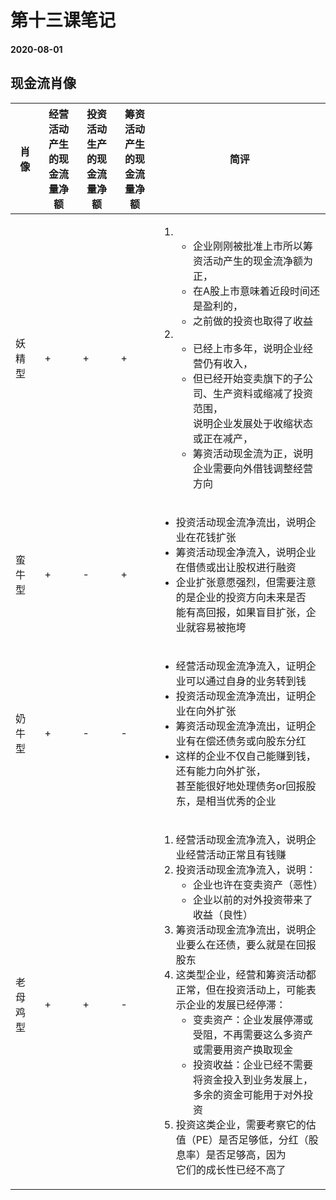 # 第十三课笔记

#### 2020-08-01

## 现金流肖像

|肖像|经营活动产生<br/>的现金流量净额|投资活动生产<br/>的现金流量净额|筹资活动产生<br/>的现金流量净额|简评|
|----|----|----|----|----|
|妖精型|+|+|+|<ol><li><ul><li>企业刚刚被批准上市所以筹资活动产生的现金流净额为正，</li><li>在A股上市意味着近段时间还是盈利的，</li><li>之前做的投资也取得了收益</li></ul></li><li><ul><li>已经上市多年，说明企业经营仍有收入，</li><li>但已经开始变卖旗下的子公司、生产资料或缩减了投资范围，<br/>说明企业发展处于收缩状态或正在减产，</li><li>筹资活动现金流为正，说明企业需要向外借钱调整经营方向</li></ul></ol>|
|蛮牛型|+|-|+|<ul><li>投资活动现金流净流出，说明企业在花钱扩张</li><li>筹资活动现金净流入，说明企业在借债或出让股权进行融资</li><li>企业扩张意愿强烈，但需要注意的是企业的投资方向未来是否<br/>能有高回报，如果盲目扩张，企业就容易被拖垮</li><ul>|
|奶牛型|+|-|-|<ul><li>经营活动现金流净流入，证明企业可以通过自身的业务转到钱</li><li>投资活动现金流净流出，证明企业在向外扩张</li><li>筹资活动现金流净流出，证明企业有在偿还债务或向股东分红</li><li>这样的企业不仅自己能赚到钱，还有能力向外扩张，<br/>甚至能很好地处理债务or回报股东，是相当优秀的企业</li><ul>|
|老母鸡型|+|+|-|<ol><li>经营活动现金流净流入，说明企业经营活动正常且有钱赚</li><li>投资活动现金流净流入，说明：<ul><li>企业也许在变卖资产（恶性）</li><li>企业以前的对外投资带来了收益（良性）</li></ul></li><li>筹资活动现金流净流出，说明企业要么在还债，要么就是在回报股东</li><li>这类型企业，经营和筹资活动都正常，但在投资活动上，可能表示企业的发展已经停滞：<ul><li>变卖资产：企业发展停滞或受阻，不再需要这么多资产或需要用资产换取现金</li><li>投资收益：企业已经不需要将资金投入到业务发展上，多余的资金可能用于对外投资</li></ul></li><li>投资这类企业，需要考察它的估值（PE）是否足够低，分红（股息率）是否足够高，因为<br/>它们的成长性已经不高了</li><ol>|
